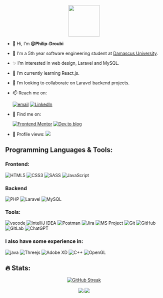 <div id="header" align="center">
  <img src="https://media.giphy.com/media/v1.Y2lkPTc5MGI3NjExdGNpNWQ4dGp0aTNtb2RyamNzd2hmbGF1YWwwazFudTVhZ3ZiMDA4bSZlcD12MV9pbnRlcm5hbF9naWZfYnlfaWQmY3Q9dHM/qUABlXKRRvfQobzIXp/giphy.gif" width="100"/>
</div>

- 👋 Hi, I’m **@Philip-Droubi**
- 🏦 I'm a 5th year software engineering student at [Damascus University](https://en.wikipedia.org/wiki/Damascus_University).
- ✨ I’m interested in web design, Laravel and MySQL.
- 🌱 I’m currently learning React.js. 
- 💞️ I’m looking to collaborate on Laravel backend projects.
- 📫 Reach me on:
  
  [![email](https://img.shields.io/badge/email-ea4335.svg?style=for-the-badge&logo=gmail&logoColor=white)](mailto:philipdroubi@gmail.com)
  [![LinkedIn](https://img.shields.io/badge/linkedin-%230077B5.svg?style=for-the-badge&logo=linkedin&logoColor=white)](https://www.linkedin.com/in/philip-droubi)
- 🔎 Find me on:

  [![Frontend Mentor](https://img.shields.io/badge/Frontend_Mentor-3e53a3?style=for-the-badge)](https://www.frontendmentor.io/profile/Philip-Droubi)
  [![Dev.to blog](https://img.shields.io/badge/dev.to-0A0A0A?style=for-the-badge&logo=dev.to&logoColor=white)](https://dev.to/philipdroubi)

- 👀 Profile views:
  ![](https://komarev.com/ghpvc/?username=Philip-Droubi&style=flat-square)
  
  

## Programming Languages & Tools:
### Frontend:
![HTML5](https://img.shields.io/badge/html5-%23E34F26.svg?style=for-the-badge&logo=html5&logoColor=white)
![CSS3](https://img.shields.io/badge/css3-%231572B6.svg?style=for-the-badge&logo=css3&logoColor=white)
![SASS](https://img.shields.io/badge/SASS-hotpink.svg?style=for-the-badge&logo=SASS&logoColor=white)
![JavaScript](https://img.shields.io/badge/javascript-%23323330.svg?style=for-the-badge&logo=javascript&logoColor=%23F7DF1E)

### Backend
![PHP](https://img.shields.io/badge/php-%23777BB4.svg?style=for-the-badge&logo=php&logoColor=white)
![Laravel](https://img.shields.io/badge/laravel-%23FF2D20.svg?style=for-the-badge&logo=laravel&logoColor=white)
![MySQL](https://img.shields.io/badge/mysql-%2300f.svg?style=for-the-badge&logo=mysql&logoColor=white)

### Tools:
![vscode](https://img.shields.io/badge/vs%20code-007acc.svg?style=for-the-badge&logo=visual-studio-code&logoColor=white)
![IntelliJ IDEA](https://img.shields.io/badge/IntelliJIDEA-000000.svg?style=for-the-badge&logo=intellij-idea&logoColor=white)
![Postman](https://img.shields.io/badge/Postman-FF6C37?style=for-the-badge&logo=postman&logoColor=white)
![Jira](https://img.shields.io/badge/Jira-2684ff?style=for-the-badge)
![MS Project](https://img.shields.io/badge/MS_Project-2d6e35?style=for-the-badge)
![Git](https://img.shields.io/badge/git-%23F05033.svg?style=for-the-badge&logo=git&logoColor=white)
![GitHub](https://img.shields.io/badge/github-%23121011.svg?style=for-the-badge&logo=github&logoColor=white)
![GitLab](https://img.shields.io/badge/gitlab-%23181717.svg?style=for-the-badge&logo=gitlab&logoColor=white)
![ChatGPT](https://img.shields.io/badge/chatGPT-74aa9c?style=for-the-badge&logo=openai&logoColor=white)

### I also have some experience in:
![java](https://img.shields.io/badge/java-e01e23.svg?style=for-the-badge&logo=java&logoColor=white)
![Threejs](https://img.shields.io/badge/threejs-black?style=for-the-badge&logo=three.js&logoColor=white)
![Adobe XD](https://img.shields.io/badge/Adobe%20XD-470137?style=for-the-badge&logo=Adobe%20XD&logoColor=#FF61F6)
![C++](https://img.shields.io/badge/c++-%2300599C.svg?style=for-the-badge&logo=c%2B%2B&logoColor=white)
![OpenGL](https://img.shields.io/badge/OpenGL-%23FFFFFF.svg?style=for-the-badge&logo=opengl)

## :fire: Stats:
<div id="state" align="center">

[![GitHub Streak](http://github-readme-streak-stats.herokuapp.com?user=Philip-Droubi&theme=dark&date_format=M%20j%5B%2C%20Y%5D&background=45%2C802E2E%2C000161)](https://git.io/streak-stats)

<a href="https://github.com/anuraghazra/github-readme-stats">
  <img align="center" src="https://github-readme-stats.vercel.app/api/top-langs/?username=Philip-Droubi&theme=dark&layout=compact" />
</a>    
<a href="https://github.com/anuraghazra/convoychat">
  <img align="center" src="https://github-readme-stats.vercel.app/api?username=Philip-Droubi&show_icons=true&theme=radical&hide=contribs,issues" />
</a>

</div>
